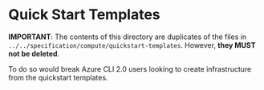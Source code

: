 # Quick Start Templates

**IMPORTANT**: The contents of this directory are duplicates of the files in `../../specification/compute/quickstart-templates`. However, **they MUST not be deleted**.

To do so would break Azure CLI 2.0 users looking to create infrastructure from the quickstart templates.